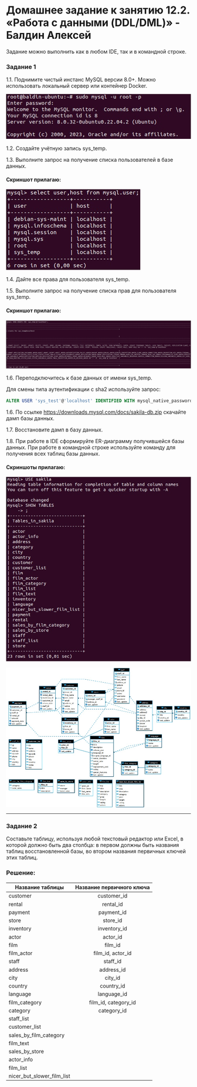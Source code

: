 # Домашнее задание к занятию 12.2. «Работа с данными (DDL/DML)» - Балдин Алексей

Задание можно выполнить как в любом IDE, так и в командной строке.

### Задание 1
1.1. Поднимите чистый инстанс MySQL версии 8.0+. Можно использовать локальный сервер или контейнер Docker.

![DB](images/1.jpg)

1.2. Создайте учётную запись sys_temp. 

1.3. Выполните запрос на получение списка пользователей в базе данных.

#### Скриншот прилагаю:

![DB](images/2.jpg)

1.4. Дайте все права для пользователя sys_temp. 

1.5. Выполните запрос на получение списка прав для пользователя sys_temp.

#### Скриншот прилагаю:

![DB](images/3.jpg)

1.6. Переподключитесь к базе данных от имени sys_temp.

Для смены типа аутентификации с sha2 используйте запрос: 
```sql
ALTER USER 'sys_test'@'localhost' IDENTIFIED WITH mysql_native_password BY 'password';
```
1.6. По ссылке https://downloads.mysql.com/docs/sakila-db.zip скачайте дамп базы данных.

1.7. Восстановите дамп в базу данных.

1.8. При работе в IDE сформируйте ER-диаграмму получившейся базы данных. При работе в командной строке используйте команду для получения всех таблиц базы данных. 

#### Скриншоты прилагаю:

![DB](images/4.jpg)

![DB](images/4.1.jpg)

----

### Задание 2
Составьте таблицу, используя любой текстовый редактор или Excel, в которой должно быть два столбца: в первом должны быть названия таблиц восстановленной базы, во втором названия первичных ключей этих таблиц. 

### Решение:

| Название таблицы | Название первичного ключа |
| ----------- |:-------------:|
| customer | customer_id |
| rental | rental_id |
| payment | payment_id |
| store | store_id |
| inventory | inventory_id |
| actor | actor_id |
| film | film_id |
| film_actor | film_id, actor_id |
| staff | staff_id |
| address | address_id |
| city | city_id |
| country | country_id |
| language | language_id |
| film_category | film_id, category_id |
| category | category_id |
| staff_list | |
| customer_list | |
| sales_by_film_category | |
| film_text | |
| sales_by_store | |
| actor_info | |
| film_list | |
| nicer_but_slower_film_list | |
